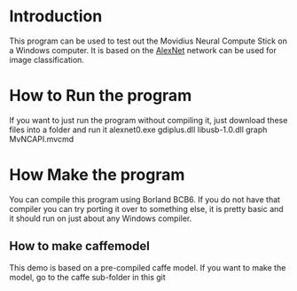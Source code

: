 # Introduction
This program can be used to test out the Movidius Neural Compute Stick on a Windows computer. It is based on the
[AlexNet](https://github.com/BVLC/caffe/tree/master/models/bvlc_alexnet) network can be used for image classification.

# How to Run the program
If you want to just run the program without compiling it, just download these files into a folder and run it
 alexnet0.exe
 gdiplus.dll
 libusb-1.0.dll
 graph
 MvNCAPI.mvcmd



# How Make the program
You can compile this program using Borland BCB6. If you do not have that compiler you can try porting 
it over to something else, it is pretty basic and it should run on just about any Windows compiler.

## How to make caffemodel
This demo is based on a pre-compiled caffe model. If you want to make the model, go to the caffe sub-folder in this git



